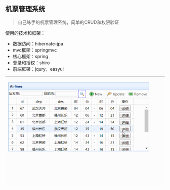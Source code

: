
## 机票管理系统

>自己练手的机票管理系统，简单的CRUD和权限验证

使用的技术和框架：
- 数据访问：hibernate-jpa
- mvc框架：springmvc
- 核心框架：spring
- 登录和授权：shiro
- 前端框架：jqury，easyui

![example](https://raw.githubusercontent.com/xhystc/PictureRepository/master/airport1.gif)
